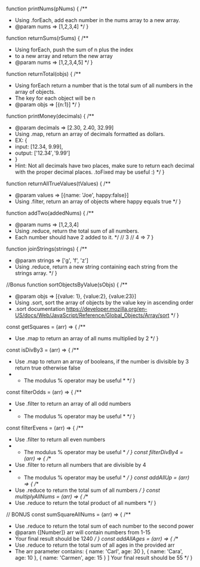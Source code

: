function printNums(pNums) {
  /**
   *  Using .forEach, add each number in the nums array to a new array.
   * @param nums => [1,2,3,4]
   */
}

function returnSums(rSums) {
  /**
   * Using forEach, push the sum of n plus the index
   * to a new array and return the new array
   * @param nums => [1,2,3,4,5]
   */
}

function returnTotal(objs) {
  /**
   * Using forEach return a number that is the total sum of all numbers in the array of objects.
   * The key for each object will be n
   * @param objs => [{n:1}]
   */
}

function printMoney(decimals) {
  /**
   * @param decimals => [2.30, 2.40, 32.99]
   * Using .map, return an array of decimals formatted as dollars.
   * EX: {
   * input: [12.34, 9.99],
   * output: ['$12.34', '$9.99']
   * }
   * Hint: Not all decimals have two places, make sure to return each decimal with the proper decimal places. .toFixed may be useful :)
   */
}

function returnAllTrueValues(tValues) {
  /**
   * @param values => [{name: 'Joe', happy:false}]
   * Using .filter, return an array of objects where happy equals true
   */
}

function addTwo(addedNums) {
  /**
   * @param nums => [1,2,3,4]
   * Using .reduce, return the total sum of all numbers.
   * Each number should have 2 added to it.
   */
  //   3
  //   4 => 7
}

function joinStrings(strings) {
  /**
   * @param strings => ['g', 'f', 'z']
   * Using .reduce, return a new string containing each string from the strings array.
   */
}

//Bonus
function sortObjectsByValue(sObjs) {
  /**
   * @param objs => [{value: 1}, {value:2}, {value:23}]
   * Using .sort, sort the array of objects by the value key in ascending order
   * .sort documentation https://developer.mozilla.org/en-US/docs/Web/JavaScript/Reference/Global_Objects/Array/sort
   */
}



const getSquares = (arr) => {
  /**
   * Use .map to return an array of all nums multiplied by 2
   */
}

const isDivBy3 = (arr) => {
  /**
   * Use .map to return an array of booleans, if the number is divisible by 3 return true otherwise false
   * * The modulus % operator may be useful *
   */
}

const filterOdds = (arr) => {
  /**
   * Use .filter to return an array of all odd numbers
   * * The modulus % operator may be useful *
   */
}

const filterEvens = (arr) => {
  /**
   * Use .filter to return all even numbers
   * * The modulus % operator may be useful *
   */
}
const filterDivBy4 = (arr) => {
  /**
   * Use .filter to return all numbers that are divisible by 4
   * * The modulus % operator may be useful *
   */
}
const addAllUp = (arr) => {
  /**
   * Use .reduce to return the total sum of all numbers
   */
}
const multiplyAllNums = (arr) => {
  /**
   * Use .reduce to return the total product of all numbers
   */
}

// BONUS
const sumSquareAllNums = (arr) => {
  /**
   * Use .reduce to return the total sum of each number to the second power
   * @param {[Number]} arr will contain numbers from 1-15
   * Your final result should be 1240
   */
}
const addAllAges = (arr) => {
  /**
   * Use .reduce to return the total sum of all ages in the provided arr
   * The arr parameter contains:
      { name: 'Carl', age: 30 },
      { name: 'Cara', age: 10 },
      { name: 'Carmen', age: 15 }
    ]
    Your final result should be 55
   */
}






